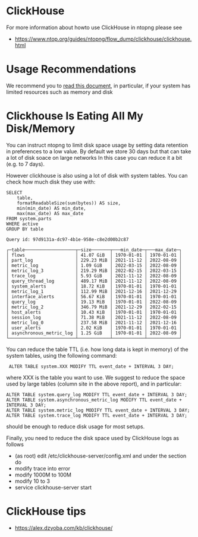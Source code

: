 # ClickHouse
For more information about howto use ClickHouse in ntopng please see
- https://www.ntop.org/guides/ntopng/flow_dump/clickhouse/clickhouse.html

# Usage Recommendations
We recommend you to [read this document](https://clickhouse.com/docs/en/operations/tips), in particular, if your system has limited resources such as memory and disk


# Clickhouse Is Eating All My Disk/Memory
You can instruct ntopng to limit disk space usage by setting data retention in preferences to a low value. By default we store 30 days but that can take a lot of disk soace on large networks In this case you can reduce it a bit (e.g. to 7 days).

However clickhouse is also using a lot of disk with system tables. You can check how much disk they use with:

```
SELECT
    table,
    formatReadableSize(sum(bytes)) AS size,
    min(min_date) AS min_date,
    max(max_date) AS max_date
FROM system.parts
WHERE active
GROUP BY table

Query id: 97d9131a-dc97-4b1e-958e-c8e2d00b2c87

┌─table───────────────────┬─size───────┬───min_date─┬───max_date─┐
│ flows                   │ 41.07 GiB  │ 1970-01-01 │ 1970-01-01 │
│ part_log                │ 229.23 MiB │ 2021-11-12 │ 2022-08-09 │
│ metric_log              │ 1.09 GiB   │ 2022-03-15 │ 2022-08-09 │
│ metric_log_3            │ 219.29 MiB │ 2022-02-15 │ 2022-03-15 │
│ trace_log               │ 5.93 GiB   │ 2021-11-12 │ 2022-08-09 │
│ query_thread_log        │ 489.17 MiB │ 2021-11-12 │ 2022-08-09 │
│ system_alerts           │ 18.72 KiB  │ 1970-01-01 │ 1970-01-01 │
│ metric_log_1            │ 112.99 MiB │ 2021-12-16 │ 2021-12-29 │
│ interface_alerts        │ 56.67 KiB  │ 1970-01-01 │ 1970-01-01 │
│ query_log               │ 19.13 MiB  │ 1970-01-01 │ 2022-08-09 │
│ metric_log_2            │ 346.79 MiB │ 2021-12-29 │ 2022-02-15 │
│ host_alerts             │ 10.43 KiB  │ 1970-01-01 │ 1970-01-01 │
│ session_log             │ 71.38 MiB  │ 2021-11-12 │ 2022-08-09 │
│ metric_log_0            │ 237.58 MiB │ 2021-11-12 │ 2021-12-16 │
│ user_alerts             │ 2.02 KiB   │ 1970-01-01 │ 1970-01-01 │
│ asynchronous_metric_log │ 1.25 GiB   │ 1970-01-01 │ 2022-08-09 │
└─────────────────────────┴────────────┴────────────┴────────────┘

```

You can reduce the table TTL (i.e. how long data is kept in memory) of the system tables, using the following command:

```
 ALTER TABLE system.XXX MODIFY TTL event_date + INTERVAL 3 DAY;
 ```
 where XXX is the table you want to use. We suggest to reduce the space used by large tables (column site in the above report), and in particular:
 
 ```
 ALTER TABLE system.query_log MODIFY TTL event_date + INTERVAL 3 DAY;
 ALTER TABLE system.asynchronous_metric_log MODIFY TTL event_date + INTERVAL 3 DAY;
 ALTER TABLE system.metric_log MODIFY TTL event_date + INTERVAL 3 DAY;
 ALTER TABLE system.trace_log MODIFY TTL event_date + INTERVAL 3 DAY;
 ```
 
 should be enough to reduce disk usage for most setups.
 
Finally, you need to reduce the disk space used by ClickHouse logs as follows
- (as root) edit /etc/clickhouse-server/config.xml and under the <logger> section do
- modify <level>trace</level> into <level>error</level>
- modify <size>1000M</size> to <size>100M</size>
- modify <count>10</count> to <count>3</count>
- service clickhouse-server start

# ClickHouse tips
- https://alex.dzyoba.com/kb/clickhouse/

